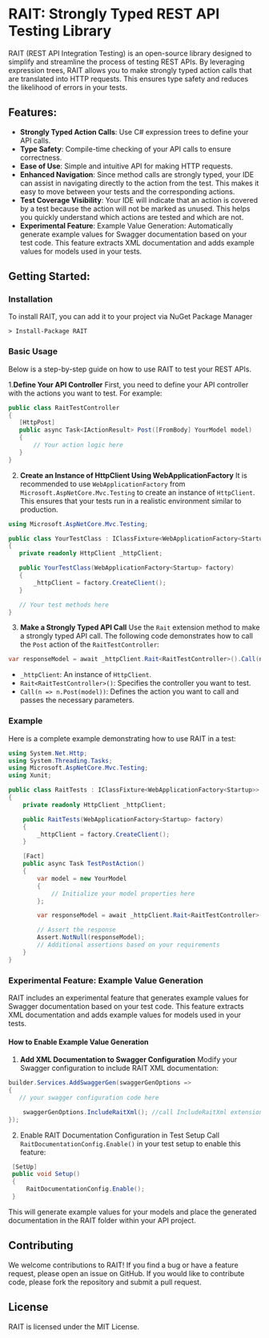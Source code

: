 # RAIT: Strongly Typed REST API Testing Library

RAIT (REST API Integration Testing) is an open-source library designed to simplify and streamline the process of testing REST APIs. By leveraging expression trees, RAIT allows you to make strongly typed action calls that are translated into HTTP requests. This ensures type safety and reduces the likelihood of errors in your tests.

## Features:
- **Strongly Typed Action Calls**: Use C# expression trees to define your API calls.
- **Type Safety**: Compile-time checking of your API calls to ensure correctness.
- **Ease of Use**: Simple and intuitive API for making HTTP requests.
- **Enhanced Navigation**: Since method calls are strongly typed, your IDE can assist in navigating directly to the action from the test. This makes it easy to move between your tests and the corresponding actions.
- **Test Coverage Visibility**: Your IDE will indicate that an action is covered by a test because the action will not be marked as unused. This helps you quickly understand which actions are tested and which are not.
- **Experimental Feature**: Example Value Generation: Automatically generate example values for Swagger documentation based on your test code. This feature extracts XML documentation and adds example values for models used in your tests.

## Getting Started:
### Installation
To install RAIT, you can add it to your project via NuGet Package Manager
```
> Install-Package RAIT
``` 

###  Basic Usage
Below is a step-by-step guide on how to use RAIT to test your REST APIs.

1.**Define Your API Controller**
First, you need to define your API controller with the actions you want to test. For example:

```csharp
public class RaitTestController
{
   [HttpPost]
   public async Task<IActionResult> Post([FromBody] YourModel model)
   {
       // Your action logic here
   }
}
```

2. **Create an Instance of HttpClient Using WebApplicationFactory**
It is recommended to use `WebApplicationFactory` from `Microsoft.AspNetCore.Mvc.Testing` to create an instance of `HttpClient`. This ensures that your tests run in a realistic environment similar to production.

```csharp
using Microsoft.AspNetCore.Mvc.Testing;

public class YourTestClass : IClassFixture<WebApplicationFactory<Startup>>
{
   private readonly HttpClient _httpClient;

   public YourTestClass(WebApplicationFactory<Startup> factory)
   {
       _httpClient = factory.CreateClient();
   }

   // Your test methods here
}
```

3. **Make a Strongly Typed API Call**
Use the `Rait` extension method to make a strongly typed API call. The following code demonstrates how to call the `Post` action of the `RaitTestController`:

```csharp
var responseModel = await _httpClient.Rait<RaitTestController>().Call(n => n.Post(model));
```
- `_httpClient`: An instance of `HttpClient`.
- `Rait<RaitTestController>()`: Specifies the controller you want to test.
- `Call(n => n.Post(model))`: Defines the action you want to call and passes the necessary parameters.

### Example
Here is a complete example demonstrating how to use RAIT in a test:

```csharp
using System.Net.Http;
using System.Threading.Tasks;
using Microsoft.AspNetCore.Mvc.Testing;
using Xunit;

public class RaitTests : IClassFixture<WebApplicationFactory<Startup>>
{
    private readonly HttpClient _httpClient;

    public RaitTests(WebApplicationFactory<Startup> factory)
    {
        _httpClient = factory.CreateClient();
    }

    [Fact]
    public async Task TestPostAction()
    {
        var model = new YourModel
        {
            // Initialize your model properties here
        };

        var responseModel = await _httpClient.Rait<RaitTestController>().Call(n => n.Post(model));

        // Assert the response
        Assert.NotNull(responseModel);
        // Additional assertions based on your requirements
    }
}
```

### Experimental Feature: Example Value Generation
RAIT includes an experimental feature that generates example values for Swagger documentation based on your test code. This feature extracts XML documentation and adds example values for models used in your tests.

#### How to Enable Example Value Generation
1. **Add XML Documentation to Swagger Configuration**
Modify your Swagger configuration to include RAIT XML documentation:
```csharp
builder.Services.AddSwaggerGen(swaggerGenOptions =>
{
   // your swagger configuration code here 

    swaggerGenOptions.IncludeRaitXml(); //call IncludeRaitXml extension
});
```

2. Enable RAIT Documentation Configuration in Test Setup
Call `RaitDocumentationConfig.Enable()` in your test setup to enable this feature:
```csharp
 [SetUp]
 public void Setup()
 {
     RaitDocumentationConfig.Enable();
 }
```
This will generate example values for your models and place the generated documentation in the RAIT folder within your API project.

## Contributing
We welcome contributions to RAIT! If you find a bug or have a feature request, please open an issue on GitHub. If you would like to contribute code, please fork the repository and submit a pull request.

## License
RAIT is licensed under the MIT License.
